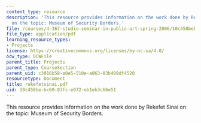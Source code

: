 ```yaml
---
content_type: resource
description: 'This resource provides information on the work done by Rekefet Sinai
  on the topic: Museum of Security Borders.'
file: /courses/4-367-studio-seminar-in-public-art-spring-2006/10c458bebc6083fce072eb1eb3c66e51_rekefetsinai.pdf
file_type: application/pdf
learning_resource_types:
- Projects
license: https://creativecommons.org/licenses/by-nc-sa/4.0/
ocw_type: OCWFile
parent_title: Projects
parent_type: CourseSection
parent_uid: c3916b58-a0e5-510e-a063-83b409df4520
resourcetype: Document
title: rekefetsinai.pdf
uid: 10c458be-bc60-83fc-e072-eb1eb3c66e51
---
```

This resource provides information on the work done by Rekefet Sinai on the topic: Museum of Security Borders.